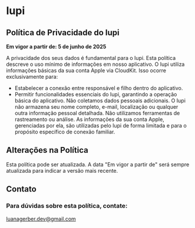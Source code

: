 # Iupi

## Política de Privacidade do Iupi

**Em vigor a partir de: 5 de junho de 2025**

A privacidade dos seus dados é fundamental para o Iupi. Esta política descreve o uso mínimo de informações em nosso aplicativo.
O Iupi utiliza informações básicas da sua conta Apple via CloudKit. Isso ocorre exclusivamente para:
* Estabelecer a conexão entre responsável e filho dentro do aplicativo.
* Permitir funcionalidades essenciais do Iupi, garantindo a operação básica do aplicativo.
Não coletamos dados pessoais adicionais. O Iupi não armazena seu nome completo, e-mail, localização ou qualquer outra informação pessoal detalhada. Não utilizamos ferramentas de rastreamento ou análise. As informações da sua conta Apple, gerenciadas por ela, são utilizadas pelo Iupi de forma limitada e para o propósito específico de conexão familiar.

## Alterações na Política

Esta política pode ser atualizada. A data "Em vigor a partir de" será sempre atualizada para indicar a versão mais recente.

## Contato

### Para dúvidas sobre esta política, contate:
luanagerber.dev@gmail.com
